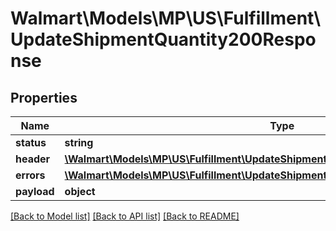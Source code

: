 # Walmart\Models\MP\US\Fulfillment\UpdateShipmentQuantity200Response

## Properties

Name | Type | Description | Notes
------------ | ------------- | ------------- | -------------
**status** | **string** |  |
**header** | [**\Walmart\Models\MP\US\Fulfillment\UpdateShipmentQuantity200ResponseHeader**](UpdateShipmentQuantity200ResponseHeader.md) |  | [optional]
**errors** | [**\Walmart\Models\MP\US\Fulfillment\UpdateShipmentQuantity200ResponseErrorsInner[]**](UpdateShipmentQuantity200ResponseErrorsInner.md) |  | [optional]
**payload** | **object** |  | [optional]


[[Back to Model list]](./) [[Back to API list]](../../../../../README.md#supported-apis) [[Back to README]](../../../../../README.md)
